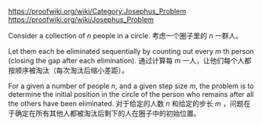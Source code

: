 
https://proofwiki.org/wiki/Category:Josephus_Problem
https://proofwiki.org/wiki/Josephus_Problem

Consider a collection of $n$ people in a circle.
考虑一个圈子里的 $n$ 一群人。

Let them each be eliminated sequentially by counting out every $m$
th person (closing the gap after each elimination).
通过计算每 $m$ 一人，让他们每个人都按顺序被淘汰（每次淘汰后缩小差距）。

For a given a number of people $n$, and a given step size $m$, the problem is to determine the initial position in the circle of the person who remains after all the others have been eliminated.
对于给定的人数 $n$ 和给定的步长 $m$ ，问题在于确定在所有其他人都被淘汰后剩下的人在圈子中的初始位置。



